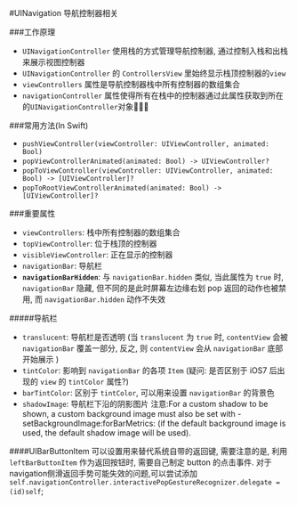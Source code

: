 #UINavigation 导航控制器相关

###工作原理  
- `UINavigationController` 使用栈的方式管理导航控制器, 通过控制入栈和出栈来展示视图控制器
- `UINavigationController` 的 `ControllersView` 里始终显示栈顶控制器的`view`
- `viewControllers` 属性是导航控制器栈中所有控制器的数组集合
- `navigationController` 属性使得所有在栈中的控制器通过此属性获取到所在的`UINavigationController`对象􏰩􏱁􏳪 

###常用方法(In Swift)  
- `pushViewController(viewController: UIViewController, animated: Bool)`  
- `popViewControllerAnimated(animated: Bool) -> UIViewController?`  
- `popToViewController(viewController: UIViewController, animated: Bool) -> [UIViewController]?`  
- `popToRootViewControllerAnimated(animated: Bool) -> [UIViewController]?`  

###重要属性  
- `viewControllers`: 栈中所有控制器的数组集合
- `topViewController`: 位于栈顶的控制器
- `visibleViewController`: 正在显示的控制器
- `navigationBar`: 导航栏  
- **`navigationBarHidden`**: 与 `navigationBar.hidden` 类似, 当此属性为 `true` 时, `navigationBar` 隐藏, 但不同的是此时屏幕左边缘右划 pop 返回的动作也被禁用, 而 `navigationBar.hidden` 动作不失效

#####导航栏
- `translucent`: 导航栏是否透明 (当 `translucent` 为 `true` 时, `contentView` 会被 `navigationBar` 覆盖一部分, 反之, 则 `contentView` 会从 `navigationBar` 底部开始展示 )  
- `tintColor`: 影响到 `navigationBar` 的各项 `Item` (疑问: 是否区别于 iOS7 后出现的 `view` 的 `tintColor` 属性?)
- `barTintColor`: 区别于 `tintColor`, 可以用来设置 `navigationBar` 的背景色  
- `shadowImage`: 导航栏下沿的阴影图片 注意:For a custom shadow to be shown, a custom background image must also be set with -setBackgroundImage:forBarMetrics: (if the default background image is used, the default shadow image will be used).  

####UIBarButtonItem
可以设置用来替代系统自带的返回键, 需要注意的是, 利用 `leftBarButtonItem` 作为返回按钮时, 需要自己制定 button 的点击事件. 对于navigation侧滑返回手势可能失效的问题,可以尝试添加`self.navigationController.interactivePopGestureRecognizer.delegate = (id)self`;
